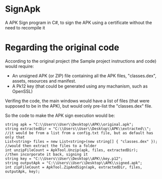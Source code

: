# SignApk

A APK Sign program in C#, to sign the APK using a certificate without the need to recompile it

# Regarding the original code

According to the original project (the Sample project instructions and code) would require:

- An unsigned APK (or ZIP) file containing all the APK files, "classes.dex", assets, resources and manifest.
- A Pk12 key (that could be generated using any machanism, such as OpenSSL)

Verifing the code, the main windows would have a list of files (that were supposed to be in the APK), but would only pre-list the "classes.dex" file.

So the code to make the APK sign execution would be:

    string apk = "C:\\Users\\User\\Desktop\\APK\\original.apk";
    string extractedDir = "C:\\Users\\User\\Desktop\\APK\\extracted\\";
    //it would be from a list from a config.txt file, but as default has only that
    List<string> files = new List<string>(new string[] { "classes.dex" });
    //would then extract the files to a folder
    int unzipFileCount = ApkTool.Unzip(apk, files, extractedDir);
    //then incorporate it back, signing it
    string key = "C:\\Users\\User\\Desktop\\APK\\key.p12";
    string outputApk = "C:\\Users\\User\\Desktop\\APK\\signed.apk";
    int zipFileCount = ApkTool.ZipAndSign(apk, extractedDir, files, outputApk, key);

